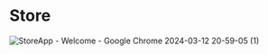 # Store
![StoreApp - Welcome - Google Chrome 2024-03-12 20-59-05 (1)](https://github.com/birkankaraer/StoreApp/assets/139279313/9f303142-991b-4f92-9979-8edc4f49b2b5)
